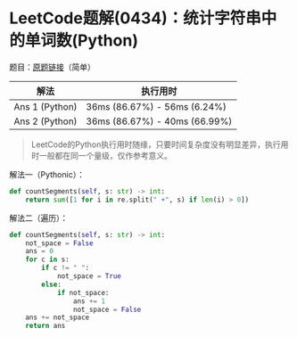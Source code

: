 # LeetCode题解(0434)：统计字符串中的单词数(Python)

题目：[原题链接](https://leetcode-cn.com/problems/number-of-segments-in-a-string/)（简单）

| 解法           | 执行用时                      |
| -------------- | ----------------------------- |
| Ans 1 (Python) | 36ms (86.67%) - 56ms (6.24%)  |
| Ans 2 (Python) | 36ms (86.67%) - 40ms (66.99%) |

>  LeetCode的Python执行用时随缘，只要时间复杂度没有明显差异，执行用时一般都在同一个量级，仅作参考意义。

解法一（Pythonic）：

```Python
def countSegments(self, s: str) -> int:
    return sum([1 for i in re.split(" +", s) if len(i) > 0])
```

解法二（遍历）：

```python
def countSegments(self, s: str) -> int:
    not_space = False
    ans = 0
    for c in s:
        if c != " ":
            not_space = True
        else:
            if not_space:
                ans += 1
                not_space = False
    ans += not_space
    return ans
```